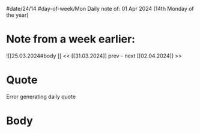 
#date/24/14
#day-of-week/Mon
Daily note of: 01 Apr 2024 (14th Monday of the year)
# Note from a week earlier:
![[25.03.2024#body ]]
 << [[31.03.2024]] prev - next [[02.04.2024]] >>
# Quote

Error generating daily quote
# Body

